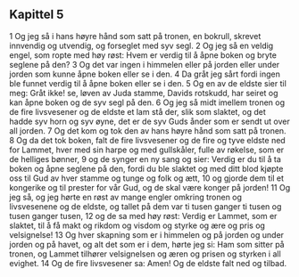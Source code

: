 ## Kapittel 5

1 Og jeg så i hans høyre hånd som satt på tronen, en bokrull, skrevet innvendig og utvendig, og forseglet med syv segl.
2 Og jeg så en veldig engel, som ropte med høy røst: Hvem er verdig til å åpne boken og bryte seglene på den?
3 Og det var ingen i himmelen eller på jorden eller under jorden som kunne åpne boken eller se i den.
4 Da gråt jeg sårt fordi ingen ble funnet verdig til å åpne boken eller se i den.
5 Og en av de eldste sier til meg: Gråt ikke! se, løven av Juda stamme, Davids rotskudd, har seiret og kan åpne boken og de syv segl på den.
6 Og jeg så midt imellem tronen og de fire livsvesener og de eldste et lam stå der, slik som slaktet, og det hadde syv horn og syv øyne, det er de syv Guds ånder som er sendt ut over all jorden.
7 Og det kom og tok den av hans høyre hånd som satt på tronen.
8 Og da det tok boken, falt de fire livsvesener og de fire og tyve eldste ned for Lammet, hver med sin harpe og med gullskåler, fulle av røkelse, som er de helliges bønner,
9 og de synger en ny sang og sier: Verdig er du til å ta boken og åpne seglene på den, fordi du ble slaktet og med ditt blod kjøpte oss til Gud av hver stamme og tunge og folk og ætt,
10 og gjorde dem til et kongerike og til prester for vår Gud, og de skal være konger på jorden!
11 Og jeg så, og jeg hørte en røst av mange engler omkring tronen og livsvesenene og de eldste, og tallet på dem var ti tusen ganger ti tusen og tusen ganger tusen,
12 og de sa med høy røst: Verdig er Lammet, som er slaktet, til å få makt og rikdom og visdom og styrke og ære og pris og velsignelse!
13 Og hver skapning som er i himmelen og på jorden og under jorden og på havet, og alt det som er i dem, hørte jeg si: Ham som sitter på tronen, og Lammet tilhører velsignelsen og æren og prisen og styrken i all evighet.
14 Og de fire livsvesener sa: Amen! Og de eldste falt ned og tilbad.
